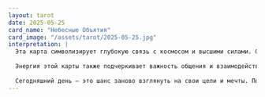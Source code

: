```yaml
---
layout: tarot
date: 2025-05-25
card_name: "Небесные Объятия"
card_image: "/assets/tarot/2025-05-25.jpg"
interpretation: |
  Эта карта символизирует глубокую связь с космосом и высшими силами. Она напоминает о том, что вы не одни в своих стремлениях и переживаниях. Небесные Объятия приглашают вас открыть свое сердце и душу для получения любви и поддержки от Вселенной. Сегодня вы можете ощутить вдохновение и поддержку, которые помогут вам справиться с любыми трудностями. Это время, когда ваши мечты и желания могут начать материализовываться, если вы откроетесь для них.
  
  Энергия этой карты также подчеркивает важность общения и взаимодействия с окружающими. Возможно, вы встретите людей, которые разделяют ваши интересы и ценности. Это может привести к новым возможностям и проектам, которые обогатят вашу жизнь. Не бойтесь делиться своими идеями и чувствами — они могут быть восприняты с энтузиазмом и поддержкой.
  
  Сегодняшний день — это шанс заново взглянуть на свои цели и мечты. Позвольте себе мечтать и стремиться к большему. Небесные Объятия напоминают, что вы находитесь на правильном пути, и что ваша связь с высшими силами будет направлять вас вперед. Доверьтесь этому процессу и позвольте себе быть открытым для всех возможностей, которые могут прийти в вашу жизнь.
---
```

